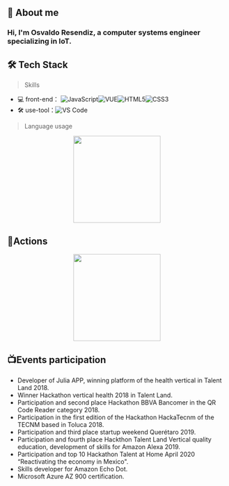 ## 🚀 About me
### Hi, I'm Osvaldo Resendiz, a computer systems engineer specializing in IoT.

## 🛠 Tech Stack

> Skills
- 💻 front-end： ![JavaScript](https://img.shields.io/badge/-JavaScript-yellow?style=flat-circle&logo=javascript)![VUE](https://img.shields.io/badge/-VUE-blue?style=flat-circle&logo=VUE)![HTML5](https://img.shields.io/badge/-HTML5-yellow?style=flat-circle&logo=html5)![CSS3](https://img.shields.io/badge/-CSS3-yellow?style=flat-circle&logo=css3)
- :hammer_and_wrench: use-tool：![VS Code](https://img.shields.io/badge/-VSCode-blue?style=flat-circle&logo=VSCode)

> Language usage

<div align="center">
    <img height="200px" src="https://github-readme-stats-api-holic-x.vercel.app/api/top-langs/?username=resendizosvaldo&theme=gruvbox_light&layout=compact"/>
</div>

## 🔭Actions

<div align="center">
    <img height="200px" src="https://github-readme-streak-stats.herokuapp.com/?user=resendizosvaldo"/>
</div>



## 📺Events participation
- Developer of Julia APP, winning platform of the health vertical in Talent Land 2018.
- Winner Hackathon vertical health 2018 in Talent Land.
- Participation and second place Hackathon BBVA Bancomer in the QR Code Reader category 2018.
- Participation in the first edition of the Hackathon HackaTecnm of the TECNM based in Toluca 2018.
- Participation and third place startup weekend Querétaro 2019.
- Participation and fourth place Hackthon Talent Land Vertical quality education, development
of skills for Amazon Alexa 2019.
- Participation and top 10 Hackathon Talent at Home April 2020 “Reactivating the economy in
Mexico".
- Skills developer for Amazon Echo Dot.
- Microsoft Azure AZ 900 certification.

<!--
**resendizosvaldo/resendizosvaldo** is a ✨ _special_ ✨ repository because its `README.md` (this file) appears on your GitHub profile.

Here are some ideas to get you started:

- 🔭 I’m currently working on ...
- 🌱 I’m currently learning ...
- 👯 I’m looking to collaborate on ...
- 🤔 I’m looking for help with ...
- 💬 Ask me about ...
- 📫 How to reach me: ...
- 😄 Pronouns: ...
- ⚡ Fun fact: ...
-->
